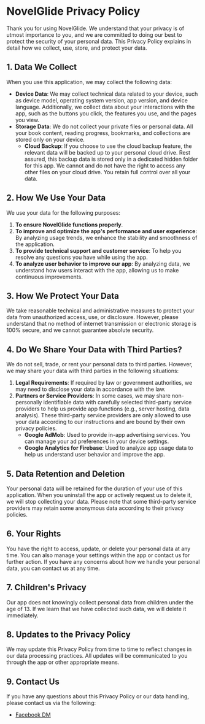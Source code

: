 # NovelGlide Privacy Policy

Thank you for using NovelGlide. We understand that your privacy is of utmost importance to you, and we are committed to doing our best to protect the security of your personal data. This Privacy Policy explains in detail how we collect, use, store, and protect your data.

## 1. Data We Collect

When you use this application, we may collect the following data:

- **Device Data**: We may collect technical data related to your device, such as device model, operating system version, app version, and device language. Additionally, we collect data about your interactions with the app, such as the buttons you click, the features you use, and the pages you view.
- **Storage Data**: We do not collect your private files or personal data. All your book content, reading progress, bookmarks, and collections are stored only on your device.
   - **Cloud Backup**: If you choose to use the cloud backup feature, the relevant data will be backed up to your personal cloud drive. Rest assured, this backup data is stored only in a dedicated hidden folder for this app. We cannot and do not have the right to access any other files on your cloud drive. You retain full control over all your data.

## 2. How We Use Your Data

We use your data for the following purposes:

1. **To ensure NovelGlide functions properly**.
2. **To improve and optimize the app's performance and user experience**: By analyzing usage trends, we enhance the stability and smoothness of the application.
3. **To provide technical support and customer service**: To help you resolve any questions you have while using the app.
4. **To analyze user behavior to improve our app**: By analyzing data, we understand how users interact with the app, allowing us to make continuous improvements.

## 3. How We Protect Your Data

We take reasonable technical and administrative measures to protect your data from unauthorized access, use, or disclosure. However, please understand that no method of internet transmission or electronic storage is 100% secure, and we cannot guarantee absolute security.

## 4. Do We Share Your Data with Third Parties?

We do not sell, trade, or rent your personal data to third parties. However, we may share your data with third parties in the following situations:

1. **Legal Requirements**: If required by law or government authorities, we may need to disclose your data in accordance with the law.
2. **Partners or Service Providers**: In some cases, we may share non-personally identifiable data with carefully selected third-party service providers to help us provide app functions (e.g., server hosting, data analysis). These third-party service providers are only allowed to use your data according to our instructions and are bound by their own privacy policies.
   - **Google AdMob**: Used to provide in-app advertising services. You can manage your ad preferences in your device settings.
   - **Google Analytics for Firebase**: Used to analyze app usage data to help us understand user behavior and improve the app.

## 5. Data Retention and Deletion

Your personal data will be retained for the duration of your use of this application. When you uninstall the app or actively request us to delete it, we will stop collecting your data. Please note that some third-party service providers may retain some anonymous data according to their privacy policies.

## 6. Your Rights

You have the right to access, update, or delete your personal data at any time. You can also manage your settings within the app or contact us for further action. If you have any concerns about how we handle your personal data, you can contact us at any time.

## 7. Children's Privacy

Our app does not knowingly collect personal data from children under the age of 13. If we learn that we have collected such data, we will delete it immediately.

## 8. Updates to the Privacy Policy

We may update this Privacy Policy from time to time to reflect changes in our data processing practices. All updates will be communicated to you through the app or other appropriate means.

## 9. Contact Us

If you have any questions about this Privacy Policy or our data handling, please contact us via the following:

- [Facebook DM](https://www.facebook.com/kai73002981)
